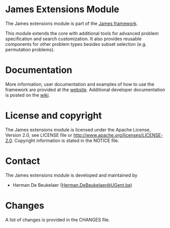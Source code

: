 James Extensions Module
=======================

The James extensions module is part of the [James framework][james-github].

This module extends the core with additional tools
for advanced problem specification and search customization. It also provides reusable
components for other problem types besides subset selection (e.g. permutation problems).
  
Documentation
=============  

More information, user documentation and examples of how to use the framework are provided at the [website][james-website].
Additional developer documentation is posted on the [wiki][james-wiki].

License and copyright
=====================

The James extensions module is licensed under the Apache License, Version 2.0, see LICENSE file or http://www.apache.org/licenses/LICENSE-2.0.
Copyright information is stated in the NOTICE file.

Contact
=======

The James extensions module is developed and maintained by

 - Herman De Beukelaer (Herman.DeBeukelaer@UGent.be)
 
Changes
=======

A list of changes is provided in the CHANGES file.


[james-github]:  https://github.com/hdbeukel/james
[james-website]: http://www.jamesframework.org
[james-wiki]:    https://github.com/hdbeukel/james/wiki
